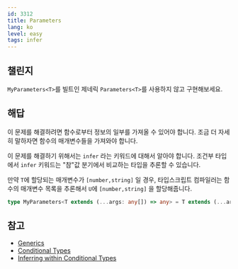 ```yaml
---
id: 3312
title: Parameters
lang: ko
level: easy
tags: infer
---
```


## 챌린지

`MyParameters<T>`를 빌트인 제네릭 `Parameters<T>`를 사용하지 않고 구현해보세요.

## 해답

이 문제를 해결하려면 함수로부터 정보의 일부를 가져올 수 있어야 합니다. 조금 더 자세히 말하자면 함수의 매개변수들을 가져와야 합니다.

이 문제를 해결하기 위해서는 `infer` 라는 키워드에 대해서 알아야 합니다.
조건부 타입에서 `infer` 키워드는 "참"값 분기에서 비교하는 타입을 추론할 수 있습니다.

만약 `T`에 할당되는 매개변수가 `[number,string]` 일 경우, 타입스크립트 컴파일러는 함수의 매개변수 목록을 추론해서 `U`에 `[number,string]` 을 할당해줍니다.

```ts
type MyParameters<T extends (...args: any[]) => any> = T extends (...args : infer U) => any ? U : never;
```


## 참고
- [Generics](https://www.typescriptlang.org/docs/handbook/2/generics.html)
- [Conditional Types](https://www.typescriptlang.org/docs/handbook/2/conditional-types.html)
- [Inferring within Conditional Types](https://www.typescriptlang.org/docs/handbook/2/conditional-types.html#inferring-within-conditional-types)
